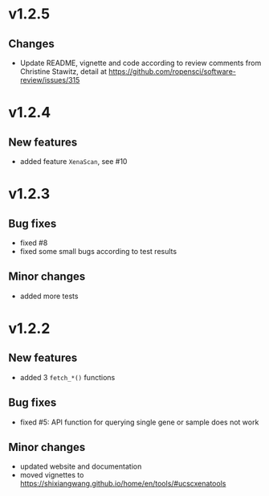 # v1.2.5

## Changes

* Update README, vignette and code according to review comments from Christine Stawitz, detail at <https://github.com/ropensci/software-review/issues/315>

# v1.2.4

## New features

* added feature `XenaScan`, see #10

# v1.2.3

## Bug fixes

- fixed #8
- fixed some small bugs according to test results

## Minor changes

- added more tests

# v1.2.2

## New features

- added 3 `fetch_*()` functions

## Bug fixes

- fixed #5: API function for querying single gene or sample does not work

## Minor changes

* updated website and documentation
* moved vignettes to <https://shixiangwang.github.io/home/en/tools/#ucscxenatools>
